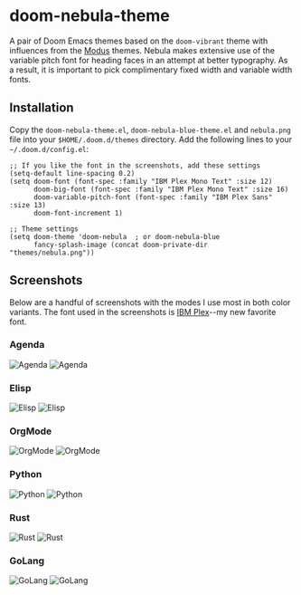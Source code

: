 # doom-nebula-theme
A pair of Doom Emacs themes based on the `doom-vibrant` theme with influences
from the [Modus](https://protesilaos.com/modus-themes/) themes.  Nebula makes
extensive use of the variable pitch font for heading faces in an attempt at
better typography.  As a result, it is important to pick complimentary fixed
width and variable width fonts.

## Installation
Copy the `doom-nebula-theme.el`, `doom-nebula-blue-theme.el` and `nebula.png`
file into your `$HOME/.doom.d/themes` directory.  Add the following lines to
your `~/.doom.d/config.el`:

```elisp
;; If you like the font in the screenshots, add these settings
(setq-default line-spacing 0.2)
(setq doom-font (font-spec :family "IBM Plex Mono Text" :size 12)
      doom-big-font (font-spec :family "IBM Plex Mono Text" :size 16)
      doom-variable-pitch-font (font-spec :family "IBM Plex Sans" :size 13)
      doom-font-increment 1)

;; Theme settings
(setq doom-theme 'doom-nebula  ; or doom-nebula-blue
      fancy-splash-image (concat doom-private-dir "themes/nebula.png"))

```

## Screenshots
Below are a handful of screenshots with the modes I use most in both color
variants.  The font used in the screenshots is [IBM
Plex](https://www.ibm.com/plex/)--my new favorite font.

### Agenda
![Agenda](https://github.com/pkazmier/doom-nebula-theme/blob/main/screenshots/agenda.png?raw=true)
![Agenda](https://github.com/pkazmier/doom-nebula-theme/blob/main/screenshots/agenda-blue.png?raw=true)

### Elisp
![Elisp](https://github.com/pkazmier/doom-nebula-theme/blob/main/screenshots/elisp.png?raw=true)
![Elisp](https://github.com/pkazmier/doom-nebula-theme/blob/main/screenshots/elisp-blue.png?raw=true)

### OrgMode
![OrgMode](https://github.com/pkazmier/doom-nebula-theme/blob/main/screenshots/orgmode.png?raw=true)
![OrgMode](https://github.com/pkazmier/doom-nebula-theme/blob/main/screenshots/orgmode-blue.png?raw=true)

### Python
![Python](https://github.com/pkazmier/doom-nebula-theme/blob/main/screenshots/python.png?raw=true)
![Python](https://github.com/pkazmier/doom-nebula-theme/blob/main/screenshots/python-blue.png?raw=true)

### Rust
![Rust](https://github.com/pkazmier/doom-nebula-theme/blob/main/screenshots/rust.png?raw=true)
![Rust](https://github.com/pkazmier/doom-nebula-theme/blob/main/screenshots/rust-blue.png?raw=true)

### GoLang
![GoLang](https://github.com/pkazmier/doom-nebula-theme/blob/main/screenshots/golang.png?raw=true)
![GoLang](https://github.com/pkazmier/doom-nebula-theme/blob/main/screenshots/golang-blue.png?raw=true)


